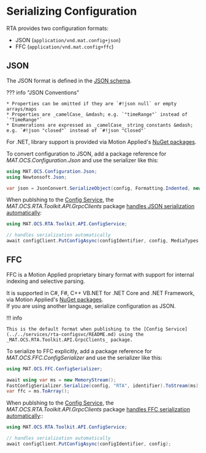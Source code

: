 # Serializing Configuration

RTA provides two configuration formats:

* JSON (`application/vnd.mat.config+json`)
* FFC (`application/vnd.mat.config+ffc`)

## JSON

The JSON format is defined in the [JSON schema](../../api/config.schema.json).

??? info "JSON Conventions"

    * Properties can be omitted if they are `#!json null` or empty arrays/maps
    * Properties are _camelCase_ &mdash; e.g. `"timeRange"` instead of `"TimeRange"`
    * Enumerations are expressed as _camelCase_ string constants &mdash; e.g. `#!json "closed"` instead of `#!json "Closed"`

For .NET, library support is provided via Motion Applied's [NuGet packages](../../downloads.md#nuget-binaries).

To convert configuration to JSON, add a package reference for _MAT.OCS.Configuration.Json_ and use the serializer like this:

```c#
using MAT.OCS.Configuration.Json;
using Newtonsoft.Json;

var json = JsonConvert.SerializeObject(config, Formatting.Indented, new ConfigurationJsonConverter());
```

When publshing to the [Config Service](../../services/rta-configsvc/grpc.md), the _MAT.OCS.RTA.Toolkit.API.GrpcClients_ package [handles JSON serialization automatically](publishing.md):

```c#
using MAT.OCS.RTA.Toolkit.API.ConfigService;

// handles serialization automatically
await configClient.PutConfigAsync(configIdentifier, config, MediaTypes.JsonConfig);
```

## FFC

FFC is a Motion Applied proprietary binary format with support for internal indexing and selective parsing.

It is supported in C#, F#, C++ VB.NET for .NET Core and .NET Framework, via Motion Applied's [NuGet packages](../../downloads.md#nuget-binaries).  
If you are using another language, serialize configuration as JSON.

!!! info

    This is the default format when publishing to the [Config Service](../../services/rta-configsvc/README.md) using the _MAT.OCS.RTA.Toolkit.API.GrpcClients_ package.

To serialize to FFC explicitly, add a package reference for _MAT.OCS.FFC.ConfigSerializer_ and use the serializer like this:

```c#
using MAT.OCS.FFC.ConfigSerializer;

await using var ms = new MemoryStream();
FastConfigSerializer.Serialize(config, "RTA", identifier).ToStream(ms);
var ffc = ms.ToArray();
```

When publshing to the [Config Service](../../services/rta-configsvc/grpc.md), the _MAT.OCS.RTA.Toolkit.API.GrpcClients_ package [handles FFC serialization automatically](publishing.md)::

```c#
using MAT.OCS.RTA.Toolkit.API.ConfigService;

// handles serialization automatically
await configClient.PutConfigAsync(configIdentifier, config);
```
